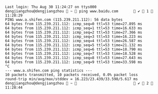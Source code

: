 

    Last login: Thu Aug 30 11:24:27 on ttys000
    dengjiangzhou@dengjiangzhou  ~  ping www.baidu.com        ✔  1  11:28:29 
    PING www.a.shifen.com (115.239.211.112): 56 data bytes
    64 bytes from 115.239.211.112: icmp_seq=0 ttl=53 time=27.895 ms
    64 bytes from 115.239.211.112: icmp_seq=1 ttl=53 time=16.633 ms
    64 bytes from 115.239.211.112: icmp_seq=2 ttl=53 time=27.366 ms
    64 bytes from 115.239.211.112: icmp_seq=3 ttl=53 time=16.223 ms
    64 bytes from 115.239.211.112: icmp_seq=4 ttl=53 time=26.587 ms
    64 bytes from 115.239.211.112: icmp_seq=5 ttl=53 time=21.132 ms
    64 bytes from 115.239.211.112: icmp_seq=6 ttl=53 time=18.790 ms
    64 bytes from 115.239.211.112: icmp_seq=7 ttl=53 time=18.528 ms
    64 bytes from 115.239.211.112: icmp_seq=8 ttl=53 time=27.643 ms
    64 bytes from 115.239.211.112: icmp_seq=9 ttl=53 time=33.598 ms
    ^C
    --- www.a.shifen.com ping statistics ---
    10 packets transmitted, 10 packets received, 0.0% packet loss
    round-trip min/avg/max/stddev = 16.223/23.439/33.598/5.617 ms
    dengjiangzhou@dengjiangzhou  ~                            ✔  2  11:28:44 



